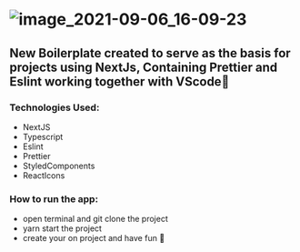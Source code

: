# ![image_2021-09-06_16-09-23](https://user-images.githubusercontent.com/47977354/132254857-0690192e-e80f-4077-a765-e10b4334863b.png)

## New Boilerplate created to serve as the basis for projects using NextJs, Containing Prettier and Eslint working together with VScode🤩 

### Technologies Used:
+ NextJS
+ Typescript
+ Eslint
+ Prettier 
+ StyledComponents
+ ReactIcons

### How to run the app:
- open terminal and git clone the project
- yarn start the project
- create your on project and have fun 🥳


